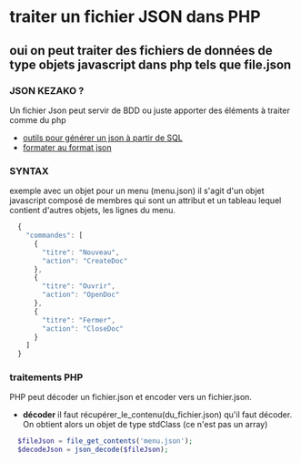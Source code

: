 # traiter un fichier JSON dans PHP

oui on peut traiter des fichiers de données de type objets javascript dans php tels que file.json
---


### JSON KEZAKO ?
Un fichier Json peut servir de BDD ou juste apporter des éléments à traiter comme du php
* [outils pour générer un json à partir de SQL]('http://www.csvjson.com/sql2json')
* [formater au format json]('http://www.csvjson.com/json_beautifier')

### SYNTAX
exemple avec un objet pour un menu (menu.json)
il s'agit d'un objet javascript composé de membres qui sont un attribut et un tableau lequel contient d'autres objets, les lignes du menu.
~~~javascript
  {
    "commandes": [
      {
        "titre": "Nouveau",
        "action": "CreateDoc"
      },
      {
        "titre": "Ouvrir",
        "action": "OpenDoc"
      },
      {
        "titre": "Fermer",
        "action": "CloseDoc"
      }
    ]
  }
~~~

### traitements PHP
PHP peut décoder un fichier.json et encoder vers un fichier.json.
  * **décoder**
  il faut récupérer_le_contenu(du_fichier.json) qu'il faut décoder. On obtient alors un objet de type stdClass (ce n'est pas un array)
  ~~~php
    $fileJson = file_get_contents('menu.json');
    $decodeJson = json_decode($fileJson);

  ~~~
